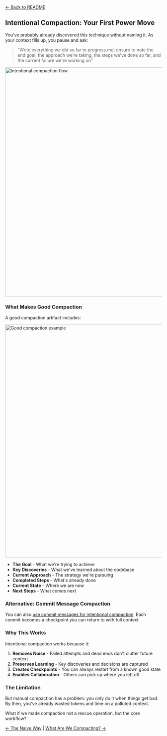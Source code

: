 [← Back to README](../README.md)

## Intentional Compaction: Your First Power Move

You've probably already discovered this technique without naming it. As your context fills up, you pause and ask:

> "Write everything we did so far to progress.md, ensure to note the end goal, the approach we're taking, the steps we've done so far, and the current failure we're working on"

<img width="1326" height="736" alt="Intentional compaction flow" src="https://github.com/user-attachments/assets/db22fe14-1010-47f4-9080-b132e4851f8c" />

### What Makes Good Compaction

A good compaction artifact includes:

<img width="1309" height="747" alt="Good compaction example" src="https://github.com/user-attachments/assets/a7d5946d-4e81-46e8-b314-d02dae1f00ee" />

- **The Goal** - What we're trying to achieve
- **Key Discoveries** - What we've learned about the codebase
- **Current Approach** - The strategy we're pursuing
- **Completed Steps** - What's already done
- **Current State** - Where we are now
- **Next Steps** - What comes next

### Alternative: Commit Message Compaction

You can also [use commit messages for intentional compaction](https://x.com/dexhorthy/status/1961490837017088051). Each commit becomes a checkpoint you can return to with full context.

### Why This Works

Intentional compaction works because it:

1. **Removes Noise** - Failed attempts and dead ends don't clutter future context
2. **Preserves Learning** - Key discoveries and decisions are captured
3. **Creates Checkpoints** - You can always restart from a known good state
4. **Enables Collaboration** - Others can pick up where you left off

### The Limitation

But manual compaction has a problem: you only do it when things get bad. By then, you've already wasted tokens and time on a polluted context.

What if we made compaction not a rescue operation, but the core workflow?

[← The Naive Way](04-the-naive-way.md) | [What Are We Compacting? →](06-what-are-we-compacting.md)